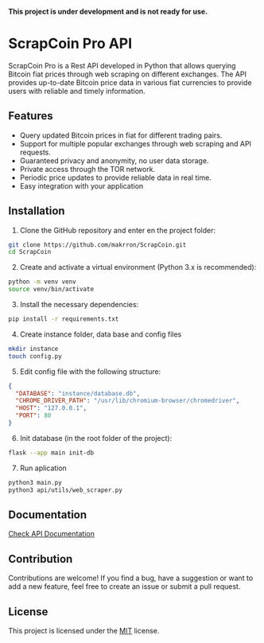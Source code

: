 **This project is under development and is not ready for use.**


# ScrapCoin Pro API
ScrapCoin Pro is a Rest API developed in Python that allows querying Bitcoin fiat prices through web scraping on different exchanges. The API provides up-to-date Bitcoin price data in various fiat currencies to provide users with reliable and timely information.

## Features

- Query updated Bitcoin prices in fiat for different trading pairs.
- Support for multiple popular exchanges through web scraping and API requests.
- Guaranteed privacy and anonymity, no user data storage.
- Private access through the TOR network.
- Periodic price updates to provide reliable data in real time.
- Easy integration with your application


## Installation
1. Clone the GitHub repository and enter en the project folder:

```bash
git clone https://github.com/makrron/ScrapCoin.git
cd ScrapCoin
```

2. Create and activate a virtual environment (Python 3.x is recommended):

```bash
python -m venv venv
source venv/bin/activate
```

3. Install the necessary dependencies:
```bash
pip install -r requirements.txt
```

4. Create instance folder, data base and config files
```bash
mkdir instance
touch config.py
```
5. Edit config file with the following structure:
```json
{
  "DATABASE": "instance/database.db",
  "CHROME_DRIVER_PATH": "/usr/lib/chromium-browser/chromedriver",
  "HOST": "127.0.0.1",
  "PORT": 80
}
```

6. Init database (in the root folder of the project):
```bash
flask --app main init-db
```

7. Run aplication
```bash
python3 main.py
python3 api/utils/web_scraper.py
```


## Documentation
[Check API Documentation](https://scrapcoinpro.gitbook.io/scrapcoin/)

## Contribution
Contributions are welcome! If you find a bug, have a suggestion or want to add a new feature, feel free to create an issue or submit a pull request.

## License
This project is licensed under the [MIT](https://choosealicense.com/licenses/mit/) license.
